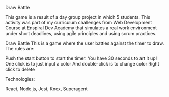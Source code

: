 Draw Battle

This game is a result of a day group project in which 5 students. This activity was part of my curriculum challenges from Web Development Course at Enspiral Dev Academy that simulates a real work environment under short deadlines, using agile principles and using scrum practices.



Draw Battle
This is a game where the user battles against the timer to draw. The rules are:

Push the start button to start the timer. You have 30 seconds to art it up!
One click is to just input a color
And double-click is to change color
Right click to delete


Technologies:

React, Node.js, Jest, Knex, Superagent
